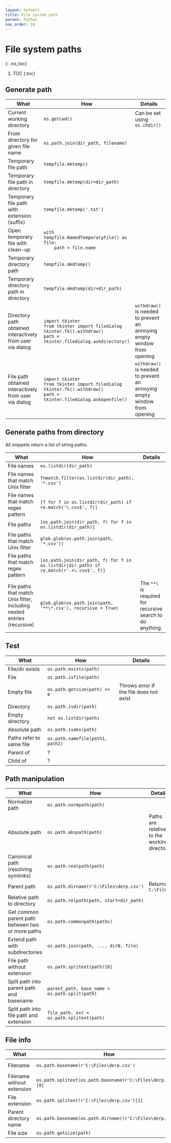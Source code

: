 ```yaml
---
layout: default
title: File system path
parent: Python
nav_order: 10
---
```


# File system paths
{: .no_toc}

1. TOC
{:toc}

## Generate path

| What | How | Details |
|---|---|---|
| Current working directory | `os.getcwd()` | Can be set using `os.chdir()` |
| From directory for given file name | `os.path.join(dir_path, filename)` | | 
| Temporary file path | `tempfile.mktemp()` | |
| Temporary file path in directory | `tempfile.mktemp(dir=dir_path)` | |
| Temporary file path with extension (suffix) | `tempfile.mktemp('.txt')` | |
| Open temporary file with clean-up | `with tempfile.NamedTemporaryFile() as file:`<br>`    path = file.name` | |
| Temporary directory path | `tempfile.mkdtemp()` | |
| Temporary directory path in directory | `tempfile.mkdtemp(dir=dir_path)` | |
| Directory path obtained interactively from user via dialog | `import tkinter`<br>`from tkinter import filedialog`<br>`tkinter.Tk().withdraw()`<br>`path = tkinter.filedialog.askdirectory()` | `withdraw()` is needed to prevent an annoying empty window from opening |
| File path obtained interactively from user via dialog | `import tkinter`<br>`from tkinter import filedialog`<br>`tkinter.Tk().withdraw()`<br>`path = tkinter.filedialog.askopenfile()` | `withdraw()` is needed to prevent an annoying empty window from opening |

## Generate paths from directory
All snippets return a list of string paths.

| What | How | Details |
|---|---|---|
| File names | `os.listdir(dir_path)` | |
| File names that match Unix filter | `fnmatch.filter(os.listdir(dir_path), '*.csv')` | |
| File names that match regex pattern | `[f for f in os.listdir(dir_path) if re.match('\.csv$', f)]` | |
| File paths | `[os.path.join(dir_path, f) for f in os.listdir(dir_path)]` | |
| File paths that match Unix filter | `glob.glob(os.path.join(path, '*.csv'))` | |
| File paths that match regex pattern | `[os.path.join(dir_path, f) for f in os.listdir(dir_path) if re.match(r'.+\.csv$', f)]` | |
| File paths that match Unix filter, including nested entries (recursive) | `glob.glob(os.path.join(path, '**\*.csv'), recursive = True)` | The `**\` is required for recursive search to do anything. |

## Test

| What | How | Details |
|---|---|---|
| File/dir exists | `os.path.exists(path)` | |
| File | `os.path.isfile(path)` | |
| Empty file | `os.path.getsize(path) == 0` | Throws error if the file does not exist |
| Directory | `os.path.isdir(path)` | |
| Empty directory | `not os.listdir(path)` | |
| Absolute path | `os.path.isabs(path)` | |
| Paths refer to same file | `os.path.samefile(path1, path2)` | |
| Parent of | ? | |
| Child of | ? | |

## Path manipulation

| What | How | Details |
|---|---|---|
| Normalize path | `os.path.normpath(path)` | |
| Absolute path | `os.path.abspath(path)` | Paths are relative to the working directory |
| Canonical path (resolving symlinks) | `os.path.realpath(path)` | |
| Parent path | `os.path.dirname(r'C:\Files\derp.csv')` | Returns `C:\Files` | | 
| Relative path to directory | `os.path.relpath(path, start=dir_path)` | |
| Get common parent path between two or more paths | `os.path.commonpath(paths)` | |
| Extend path with subdirectories | `os.path.join(path, ..., dirN, file)` | |
| File path without extension | `os.path.splitext(path)[0]` | |
| Split path into parent path and basename | `parent_path, base_name = os.path.split(path)` | |
| Split path into file path and extension | `file_path, ext = os.path.splitext(path)` | |


## File info

| What | How | Details |
|---|---|---|
| Filename | `os.path.basename(r'C:\Files\derp.csv')` | Returns `derp.csv` |
| Filename without extension | `os.path.splitext(os.path.basename(r'C:\Files\derp.csv'))[0]` | Returns `derp` |
| File extension | `os.path.splitext(r'C:\Files\derp.csv')[1]` | Returns `.csv` |
| Parent directory name | `os.path.basename(os.path.dirname((r'C:\Files\derp.csv'))` | Returns `Files` |
| File size | `os.path.getsize(path)` | |
